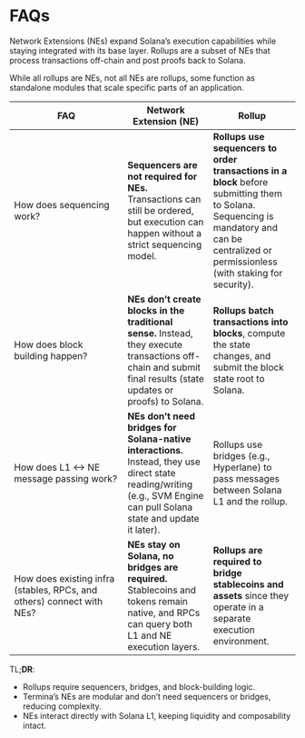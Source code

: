 # FAQs

Network Extensions (NEs) expand Solana’s execution capabilities while staying integrated with its base layer. Rollups are a subset of NEs that process transactions off-chain and post proofs back to Solana.

While all rollups are NEs, not all NEs are rollups, some function as standalone modules that scale specific parts of an application.



<table><thead><tr><th width="184">FAQ</th><th>Network Extension (NE)</th><th>Rollup</th></tr></thead><tbody><tr><td>How does sequencing work?</td><td><strong>Sequencers are not required for NEs.</strong> Transactions can still be ordered, but execution can happen without a strict sequencing model.</td><td><strong>Rollups use sequencers to order transactions in a block</strong> before submitting them to Solana. Sequencing is mandatory and can be centralized or permissionless (with staking for security).</td></tr><tr><td>How does block building happen?</td><td><strong>NEs don’t create blocks in the traditional sense.</strong> Instead, they execute transactions off-chain and submit final results (state updates or proofs) to Solana.</td><td><strong>Rollups batch transactions into blocks</strong>, compute the state changes, and submit the block state root to Solana.</td></tr><tr><td>How does L1 ↔ NE message passing work?</td><td><strong>NEs don’t need bridges for Solana-native interactions.</strong> Instead, they use direct state reading/writing (e.g., SVM Engine can pull Solana state and update it later).</td><td>Rollups use bridges (e.g., Hyperlane) to pass messages between Solana L1 and the rollup.</td></tr><tr><td>How does existing infra (stables, RPCs, and others) connect with NEs?</td><td><strong>NEs stay on Solana, no bridges are required.</strong> Stablecoins and tokens remain native, and RPCs can query both L1 and NE execution layers.</td><td><strong>Rollups are required to bridge stablecoins and assets</strong> since they operate in a separate execution environment.</td></tr></tbody></table>

TL;**DR**:

* Rollups require sequencers, bridges, and block-building logic.
* Termina’s NEs are modular and don’t need sequencers or bridges, reducing complexity.
* NEs interact directly with Solana L1, keeping liquidity and composability intact.
